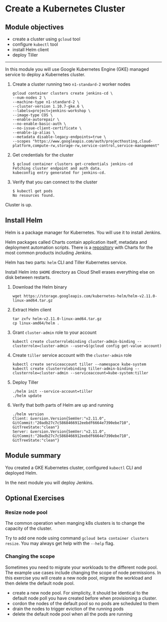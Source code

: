 Create a Kubernetes Cluster
===========================

Module objectives
-----------------

- create a cluster using `gcloud` tool
- configure `kubectl` tool
- install Helm client
- deploy Tiller

---

In this module you will use Google Kubernetes Engine (GKE) managed service to deploy a Kubernetes cluster.

1. Create a cluster running two `n1-standard-2` worker nodes

    ```shell
    gcloud container clusters create jenkins-cd \
    --num-nodes 2 \
    --machine-type n1-standard-2 \
    --cluster-version 1.10.7-gke.6 \
    --labels=project=jenkins-workshop \
    --image-type COS \
    --enable-autorepair \
    --no-enable-basic-auth \
    --no-issue-client-certificate \
    --enable-ip-alias \
    --metadata disable-legacy-endpoints=true \
    --scopes "https://www.googleapis.com/auth/projecthosting,cloud-platform,compute-rw,storage-rw,service-control,service-management"
    ```

2. Get credentials for the cluster

    ```shell
    $ gcloud container clusters get-credentials jenkins-cd
    Fetching cluster endpoint and auth data.
    kubeconfig entry generated for jenkins-cd.
    ```

3. Verify that you can connect to the cluster

    ```shell
    $ kubectl get pods
    No resources found.
    ```

Cluster is up.

Install Helm
------------

Helm is a package manager for Kubernetes. You will use it to install Jenkins.

Helm packages called Charts contain application itself, metadata and deployment automation scripts. There is a [repository](https://github.com/helm/charts) with Charts for the most common products including Jenkins. 

Helm has two parts: `helm` CLI and Tiller Kubernetes service.

Install Helm into `$HOME` directory as Cloud Shell erases everything else on disk between restarts.

1. Download the Helm binary

    ```shell
    wget https://storage.googleapis.com/kubernetes-helm/helm-v2.11.0-linux-amd64.tar.gz
    ```

1. Extract Helm client

    ```shell
    tar zxfv helm-v2.11.0-linux-amd64.tar.gz
    cp linux-amd64/helm .
    ```

1. Grant `cluster-admin` role to your account
    
    ```shell
    kubectl create clusterrolebinding cluster-admin-binding --clusterrole=cluster-admin --user=$(gcloud config get-value account)
    ```

1. Create `tiller` service account with the `cluster-admin` role

    ```shell
    kubectl create serviceaccount tiller --namespace kube-system
    kubectl create clusterrolebinding tiller-admin-binding --clusterrole=cluster-admin --serviceaccount=kube-system:tiller
    ```

1. Deploy Tiller

    ```shell
    ./helm init --service-account=tiller
    ./helm update
    ```

1. Verify that both parts of Helm are up and running

    ```shell
    ./helm version
    Client: &version.Version{SemVer:"v2.11.0", GitCommit:"20adb27c7c5868466912eebdf6664e7390ebe710", GitTreeState:"clean"}
    Server: &version.Version{SemVer:"v2.11.0", GitCommit:"20adb27c7c5868466912eebdf6664e7390ebe710", GitTreeState:"clean"}
    ```
    
Module summary
--------------

You created a GKE Kubernetes cluster, configured `kubectl` CLI and deployed Helm.

In the next module you will deploy Jenkins.

Optional Exercises
-------------------
 
### Resize node pool
 
The common operation when manging k8s clusters is to change the capacity of the cluster.
 
Try to add one node using command `gcloud beta container clusters resize`. You may always get help with the `--help` flag.
 
### Changing the scope
 
Sometimes you need to migrate your workloads to the different node pool. The example use cases include changing the scope of node permissions. In this exercise you will create a new node pool, migrate the workload and then delete the default node pool.

- create a new node pool. For simplicity, it should be identical to the default node poll you have created before when provisioning a cluster.
- cordon the nodes of the default pool so no pods are scheduled to them
- drain the nodes to trigger eviction of the running pods
- delete the default node pool when all the pods are running
